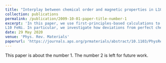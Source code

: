 ```yaml
---
title: "Interplay between chemical order and magnetic properties in L10 FeNi (tetrataenite): A first-principles study"
collection: publications
permalink: /publication/2009-10-01-paper-title-number-1
excerpt: 'In this paper, we use first-principles-based calculations to investigate the interplay between chemical order and the magnetic properties of 
L10 FeNi. In particular, we investigate how deviations from perfect chemical order affect the energy difference between the paramagnetic and ferromagnetic states as well as the important magnetocrystalline anisotropy energy. Our calculations demonstrate a strong effect of the magnetic order on the chemical order-disorder transition temperature and, conversely, a strong enhancement of the magnetic transition temperature by the chemical order. Most interestingly, our results indicate that the magnetic anisotropy does not decrease significantly as long as the deviations from perfect order are not too large. Moreover, we find that in certain cases a slight disorder can result in a higher anisotropy than for the fully ordered structure. We further analyze the correlation between the magnetocrystalline anisotropy and the orbital magnetic moment anisotropy, which allows to study the effect of the local chemical environment on both quantities, potentially enabling further optimization of the magnetocrystalline anisotropy with respect to chemical order and stoichiometric composition.'
date: 29 May 2020
venue: 'Phys. Rev. Materials'
paperurl: 'https://journals.aps.org/prmaterials/abstract/10.1103/PhysRevMaterials.4.054418'
---
```

This paper is about the number 1. The number 2 is left for future work.

